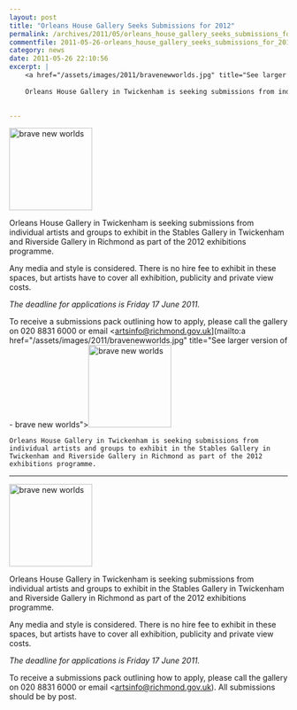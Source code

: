 ```yaml
---
layout: post
title: "Orleans House Gallery Seeks Submissions for 2012"
permalink: /archives/2011/05/orleans_house_gallery_seeks_submissions_for_2012.html
commentfile: 2011-05-26-orleans_house_gallery_seeks_submissions_for_2012
category: news
date: 2011-05-26 22:10:56
excerpt: |
    <a href="/assets/images/2011/bravenewworlds.jpg" title="See larger version of - brave new worlds"><img src="/assets/images/2011/bravenewworlds_thumb.jpg" width="150" height="149" alt="brave new worlds" class="photo right" /></a>
    
    Orleans House Gallery in Twickenham is seeking submissions from individual artists and groups to exhibit in the Stables Gallery in Twickenham and Riverside Gallery in Richmond as part of the 2012 exhibitions programme.
    

---
```


<a href="/assets/images/2011/bravenewworlds.jpg" title="See larger version of - brave new worlds"><img src="/assets/images/2011/bravenewworlds_thumb.jpg" width="150" height="149" alt="brave new worlds" class="photo right" /></a>

Orleans House Gallery in Twickenham is seeking submissions from individual artists and groups to exhibit in the Stables Gallery in Twickenham and Riverside Gallery in Richmond as part of the 2012 exhibitions programme.

Any media and style is considered. There is no hire fee to exhibit in these spaces, but artists have to cover all exhibition, publicity and private view costs.

*The deadline for applications is Friday 17 June 2011.*

To receive a submissions pack outlining how to apply, please call the gallery on 020 8831 6000 or email <artsinfo@richmond.gov.uk](mailto:a href="/assets/images/2011/bravenewworlds.jpg" title="See larger version of - brave new worlds"><img src="/assets/images/2011/bravenewworlds_thumb.jpg" width="150" height="149" alt="brave new worlds" class="photo right" /></a>
    
    Orleans House Gallery in Twickenham is seeking submissions from individual artists and groups to exhibit in the Stables Gallery in Twickenham and Riverside Gallery in Richmond as part of the 2012 exhibitions programme.
    

---

<a href="/assets/images/2011/bravenewworlds.jpg" title="See larger version of - brave new worlds"><img src="/assets/images/2011/bravenewworlds_thumb.jpg" width="150" height="149" alt="brave new worlds" class="photo right" /></a>

Orleans House Gallery in Twickenham is seeking submissions from individual artists and groups to exhibit in the Stables Gallery in Twickenham and Riverside Gallery in Richmond as part of the 2012 exhibitions programme.

Any media and style is considered. There is no hire fee to exhibit in these spaces, but artists have to cover all exhibition, publicity and private view costs.

*The deadline for applications is Friday 17 June 2011.*

To receive a submissions pack outlining how to apply, please call the gallery on 020 8831 6000 or email <artsinfo@richmond.gov.uk). All submissions should be by post.
